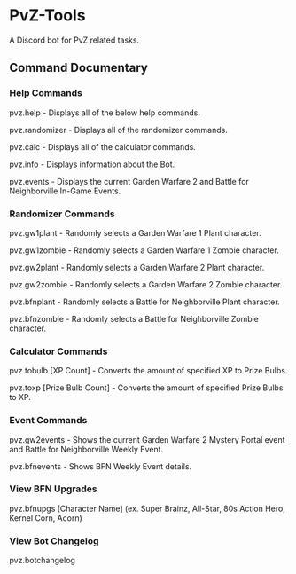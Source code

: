 # PvZ-Tools
A Discord bot for PvZ related tasks.

## Command Documentary
### Help Commands
pvz.help - Displays all of the below help commands.

pvz.randomizer - Displays all of the randomizer commands.

pvz.calc - Displays all of the calculator commands.

pvz.info - Displays information about the Bot.

pvz.events - Displays the current Garden Warfare 2 and Battle for Neighborville In-Game Events.

### Randomizer Commands
pvz.gw1plant - Randomly selects a Garden Warfare 1 Plant character.

pvz.gw1zombie - Randomly selects a Garden Warfare 1 Zombie character.

pvz.gw2plant - Randomly selects a Garden Warfare 2 Plant character.

pvz.gw2zombie - Randomly selects a Garden Warfare 2 Zombie character.

pvz.bfnplant - Randomly selects a Battle for Neighborville Plant character.

pvz.bfnzombie - Randomly selects a Battle for Neighborville Zombie character.

### Calculator Commands
pvz.tobulb [XP Count] - Converts the amount of specified XP to Prize Bulbs.

pvz.toxp [Prize Bulb Count] - Converts the amount of specified Prize Bulbs to XP.

### Event Commands
pvz.gw2events - Shows the current Garden Warfare 2 Mystery Portal event and Battle for Neighborville Weekly Event.

pvz.bfnevents - Shows BFN Weekly Event details.

### View BFN Upgrades
pvz.bfnupgs [Character Name] (ex. Super Brainz, All-Star, 80s Action Hero, Kernel Corn, Acorn)

### View Bot Changelog
pvz.botchangelog
